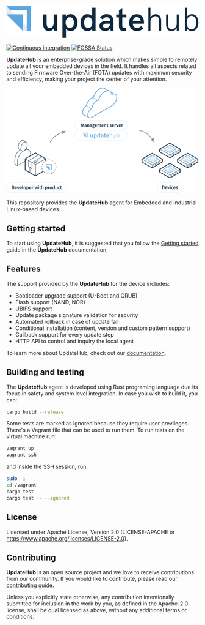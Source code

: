 <p align="center"><img src="doc/logo.png"></p>

[![Continuous integration](https://github.com/UpdateHub/updatehub/workflows/Continuous%20integration/badge.svg)](https://github.com/UpdateHub/updatehub/actions?query=workflow%3A%22Continuous+integration%22+branch%3Amaster)
[![FOSSA Status](https://app.fossa.com/api/projects/git%2Bgithub.com%2FUpdateHub%2Fupdatehub.svg?type=shield)](https://app.fossa.com/projects/git%2Bgithub.com%2FUpdateHub%2Fupdatehub?ref=badge_shield)

**UpdateHub** is an enterprise-grade solution which makes simple to remotely
update all your embedded devices in the field. It handles all aspects related to
sending Firmware Over-the-Air (FOTA) updates with maximum security and
efficiency, making your project the center of your attention.

<p align="center"><img src="doc/workflow.png"></p>

This repository provides the **UpdateHub** agent for Embedded and Industrial
Linux-based devices.

## Getting started

To start using **UpdateHub**, it is suggested that you follow the [Getting
started](https://docs.updatehub.io/quick-starting-with-raspberrypi3/) guide in
the **UpdateHub** documentation.

## Features

The support provided by the **UpdateHub** for the device includes:

- Bootloader upgrade support (U-Boot and GRUB)
- Flash support (NAND, NOR)
- UBIFS support
- Update package signature validation for security
- Automated rollback in case of update fail
- Conditional installation (content, version and custom pattern support)
- Callback support for every update step
- HTTP API to control and inquiry the local agent

To learn more about UpdateHub, check out our [documentation](https://docs.updatehub.io).

## Building and testing

The **UpdateHub** agent is developed using Rust programing language due its
focus in safety and system level integration. In case you wish to build it, you
can:

```bash
cargo build --release
```

Some tests are marked as ignored because they require user previleges. There's a
Vagrant file that can be used to run them. To run tests on the virtual machine
run:

```bash
vagrant up
vagrant ssh
```

and inside the SSH session, run:

```bash
sudo -i
cd /vagrant
cargo test
cargo test -- --ignored
```

## License

Licensed under Apache License, Version 2.0 (LICENSE-APACHE or https://www.apache.org/licenses/LICENSE-2.0).

## Contributing

**UpdateHub** is an open source project and we love to receive contributions
from our community. If you would like to contribute, please read our
[contributing guide](CONTRIBUTING.md).

Unless you explicitly state otherwise, any contribution intentionally submitted
for inclusion in the work by you, as defined in the Apache-2.0 license, shall be
dual licensed as above, without any additional terms or conditions.

